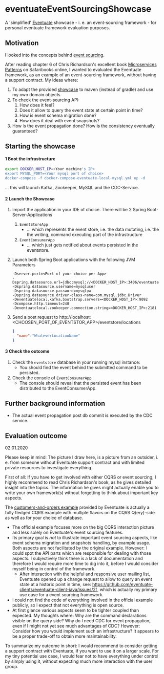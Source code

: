 # eventuateEventSourcingShowcase
A 'simplified' [Eventuate](https://eventuate.io/) showcase - i. e. an event-sourcing framework -  for personal eventuate framework evaluation purposes.



## Motivation

I looked into the concepts behind [event sourcing](https://martinfowler.com/eaaDev/EventSourcing.html). 

After reading chapter 6 of Chris Richardson's excellent book [Microservices Patterns](https://www.manning.com/books/microservices-patterns) on Safaribooks online, I wanted to evaluated the Eventuate framework, as an example of an event-sourcing framework, without having a support contract. My ideas where:

1. To adapt the provided [showcase](https://github.com/eventuate-examples/eventuate-examples-java-customers-and-orders) to maven (instead of gradle) and use my own domain objects.
2. To check the event-sourcing API:
   1. How does it feel?
   2. Does it allow to query the event state at certain point in time?
   3. How is event schema migration done?
   4. How does it deal with event snapshots?
3. How is the event propagation done? How is the consistency eventually guaranteed?

## Starting the showcase

#### 1 Boot the infrastructure

```bash
export DOCKER_HOST_IP=<Your machine's IP>
export MYSQL_PORT=<Your mysql port of choice>
docker-compose -f docker-compose-eventuate-local-mysql.yml up -d
```

... this will launch Kafka, Zookeeper, MySQL and the CDC-Service.

#### 2 Launch the Showcase

1. Import the application in your IDE of choice. There will be 2 Spring Boot-Server-Applications

   1. `EventStoreApp`
      - ... which represents the event store, i.e. the data mutating, i.e. the the writing, command executing part of the infrastructure 
   2. `EventConsumerApp`
      - ... which just gets notified about events persisted in the eventstore.

2. Launch both Spring Boot applications with the following JVM Parameters

   ```shell
   -Dserver.port=<Port of your choice per App>
   -Dspring.datasource.url=jdbc:mysql://<DOCKER_HOST_IP>:3406/eventuate
   -Dspring.datasource.username=mysqluser
   -Dspring.datasource.password=mysqlpw
   -Dspring.datasource.driver-class-name=com.mysql.jdbc.Driver
   -Deventuatelocal.kafka.bootstrap.servers=<DOCKER_HOST_IP>:9092
   -Dcompose.http.timeout=240
   -Deventuatelocal.zookeeper.connection.string=<DOCKER_HOST_IP>:2181
   ```

3. Send a post request to  http://localhost:<CHOOSEN_PORT_OF_EVENTSTOR_APP>/eventstore/locations

   ```json
   {
     "name":"WhateverLocationName" 
   }
   ```

#### 3 Check the outcome

1. Check the `eventstore` database in your running mysql instance:
   - You should find the event behind the submitted command to be persisted. 
2. Check the console of `EventConsumerApp`
   - The console should reveal that the persisted event has been distributed to the EventConsumerApp.

## Further background information

- The actual event propagation post db commit is executed by the CDC service.

## Evaluation outcome 

02.01.2020

Please keep in mind: The picture I draw here, is a picture from an outsider, i. e. from someone without Eventuate support contract and with limited private resources to investigate everything.

First of all: If you have to get involved with either CQRS or event sourcing, I highly recommend to read Chris Richardson's book, as he gives detailed insight into the topics. The information he gives might actually enable you to write your own framework(s) without forgetting to think about important key aspects.

The [customers-and-orders example](https://github.com/eventuate-examples/eventuate-examples-java-customers-and-orders) provided by Eventuate is actually a fully fledged CQRS example with multiple flavors on the CQRS Q(ery)-side as well as for your choice of database.

- The official example focuses more on the big CQRS interaction picture and less solely on Eventuate's event sourcing features. 
- Its primary goal is *not* to illustrate important event sourcing aspects, like event schema migration and  snapshots handling, by example usage. Both aspects are not facilitated by the  original example. However: I could spot the API parts which are responsible for dealing with those aspects. I subjectively think there is a lack of documentation and therefore I would require more time to dig into it, before I would consider myself being in control of the framework. 
  - After interaction with the helpful and responsive user mailing list, Eventuate opened up a change request to allow to query an event state at a historic point in time, see: https://github.com/eventuate-clients/eventuate-client-java/issues/21, which is actually my primary use case for a event sourcing framework.
- I could not find the code of everything involved in the official example publicly, so I expect that not everything is open source.
- At first glance various aspects seem to be tighter coupled than expected. My thoughts where: Why are the command declarations visible on the query side? Why do I need CDC for event propagation, even if I might not yet see much advantages of CDC?  However: Consider how you would implement such an infrastructure? It appears to be a proper trade-off to obtain more maintainability.

To summarize my outcome in short: I would recommend to consider getting a support contract with Eventuate, if you want to use it on a larger scale. For my tiny potential use case, I would fear not to have everything under control by simply using it, without expecting much more interaction with the user group.

## 

